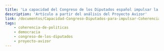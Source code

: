 ```yaml
---
title: 'La capacidad del Congreso de los Diputados español impulsar la incorporación del enfoque de Coherencia de Políticas para el Desarrollo'
description: 'Artículo a partir del análisis del Proyecto Avizor'
link: /documentos/Capacidad-Congreso-Diputados-para-impulsar-Coherencia-de-Politicas-CIECODE.pdf
tags:
    - coherencia-de-politicas
    - democracia
    - congreso-de-los-diputados
    - proyecto-avizor
---
```


